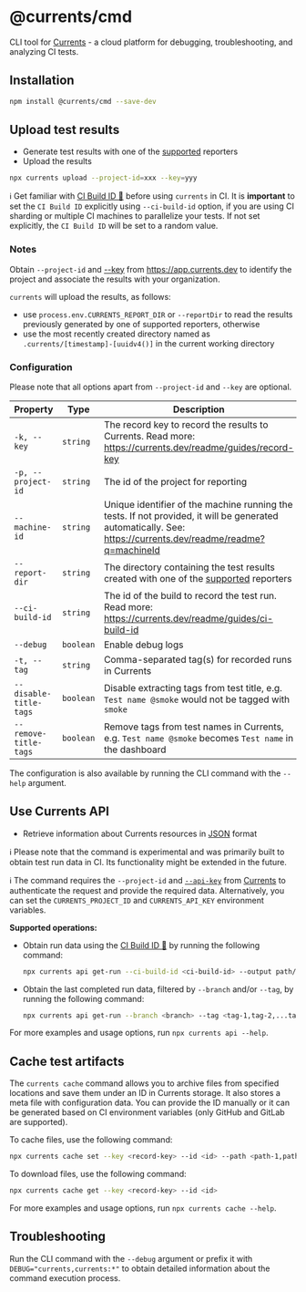 # @currents/cmd

CLI tool for [Currents](https://currents.dev) - a cloud platform for debugging, troubleshooting, and analyzing CI tests.

## Installation

```sh
npm install @currents/cmd --save-dev
```

## Upload test results

- Generate test results with one of the [supported](https://docs.currents.dev) reporters
- Upload the results

```sh
npx currents upload --project-id=xxx --key=yyy
```

ℹ️ Get familiar with [CI Build ID 📖](https://docs.currents.dev/guides/ci-build-id) before using `currents` in CI. It is **important** to set the `CI Build ID` explicitly using `--ci-build-id` option, if you are using CI sharding or multiple CI machines to parallelize your tests. If not set explicitly, the `CI Build ID` will be set to a random value.

### Notes

Obtain `--project-id` and [--key](https://docs.currents.dev/guides/record-key) from https://app.currents.dev to identify the project and associate the results with your organization.

`currents` will upload the results, as follows:

- use `process.env.CURRENTS_REPORT_DIR` or `--reportDir` to read the results previously generated by one of supported reporters, otherwise
- use the most recently created directory named as `.currents/[timestamp]-[uuidv4()]` in the current working directory

### Configuration

Please note that all options apart from `--project-id` and `--key` are optional.

| Property               | Type      | Description                                                                                                                                                  | Environment variable          | Default                |
| ---------------------- | --------- | ------------------------------------------------------------------------------------------------------------------------------------------------------------ | ----------------------------- | ---------------------- |
| `-k, --key`            | `string`  | The record key to record the results to Currents. Read more: https://currents.dev/readme/guides/record-key                                                   | `CURRENTS_RECORD_KEY`         | -                      |
| `-p, --project-id`     | `string`  | The id of the project for reporting                                                                                                                          | `CURRENTS_PROJECT_ID`         | -                      |
| `--machine-id`         | `string`  | Unique identifier of the machine running the tests. If not provided, it will be generated automatically. See: https://currents.dev/readme/readme?q=machineId | `CURRENTS_MACHINE_ID`         | `[random-string]`      |
| `--report-dir`         | `string`  | The directory containing the test results created with one of the [supported](https://docs.currents.dev) reporters                                           | `CURRENTS_REPORT_DIR`         | `.currents/*`          |
| `--ci-build-id`        | `string`  | The id of the build to record the test run. Read more: https://currents.dev/readme/guides/ci-build-id                                                        | `CURRENTS_CI_BUILD_ID`        | `auto:[random-string]` |
| `--debug`              | `boolean` | Enable debug logs                                                                                                                                            | `DEBUG="currents,currents:*"` | `false`                |
| `-t, --tag`            | `string`  | Comma-separated tag(s) for recorded runs in Currents                                                                                                         | `CURRENTS_TAG`                | -                      |
| `--disable-title-tags` | `boolean` | Disable extracting tags from test title, e.g. `Test name @smoke` would not be tagged with `smoke`                                                            | `CURRENTS_DISABLE_TITLE_TAGS` | `false`                |
| `--remove-title-tags`  | `boolean` | Remove tags from test names in Currents, e.g. `Test name @smoke` becomes `Test name` in the dashboard                                                        | `CURRENTS_REMOVE_TITLE_TAGS`  | `false`                |

The configuration is also available by running the CLI command with the `--help` argument.

## Use Currents API

- Retrieve information about Currents resources in [JSON](https://docs.currents.dev/resources/api/api-resources) format

ℹ️ Please note that the command is experimental and was primarily built to obtain test run data in CI. Its functionality might be extended in the future.

ℹ️ The command requires the `--project-id` and [`--api-key`](https://docs.currents.dev/resources/api/api-keys#managing-the-api-keys) from [Currents](https://app.currents.dev) to authenticate the request and provide the required data. Alternatively, you can set the `CURRENTS_PROJECT_ID` and `CURRENTS_API_KEY` environment variables.

**Supported operations:**

- Obtain run data using the [CI Build ID 📖](https://docs.currents.dev/guides/ci-build-id) by running the following command:

  ```sh
  npx currents api get-run --ci-build-id <ci-build-id> --output path/to/save/run.json
  ```

- Obtain the last completed run data, filtered by `--branch` and/or `--tag`, by running the following command:
  ```sh
  npx currents api get-run --branch <branch> --tag <tag-1,tag-2,...tag-n>
  ```

For more examples and usage options, run `npx currents api --help`.

## Cache test artifacts

The `currents cache` command allows you to archive files from specified locations and save them under an ID in Currents storage. It also stores a meta file with configuration data. You can provide the ID manually or it can be generated based on CI environment variables (only GitHub and GitLab are supported).

To cache files, use the following command:

```sh
npx currents cache set --key <record-key> --id <id> --path <path-1,path-2,...path-n>
```

To download files, use the following command:

```sh
npx currents cache get --key <record-key> --id <id>
```

For more examples and usage options, run `npx currents cache --help`.

## Troubleshooting

Run the CLI command with the `--debug` argument or prefix it with `DEBUG="currents,currents:*"` to obtain detailed information about the command execution process.
